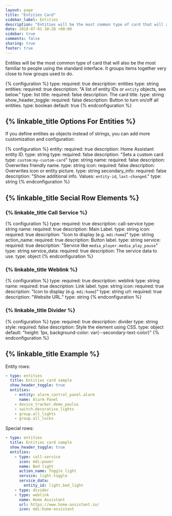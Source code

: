 ```yaml
---
layout: page
title: "Entities Card"
sidebar_label: Entities
description: "Entities will be the most common type of card that will also be the most familiar to people using the standard interface. It groups items together very close to how groups used to do."
date: 2018-07-01 10:28 +00:00
sidebar: true
comments: false
sharing: true
footer: true
---
```


Entities will be the most common type of card that will also be the most familiar to people using the standard interface. It groups items together very close to how groups used to do.

{% configuration %}
type:
  required: true
  description: entities
  type: string
entities:
  required: true
  description: "A list of entity IDs or `entity` objects, see below."
  type: list
title:
  required: false
  description: The card title.
  type: string
show_header_toggle:
  required: false
  description: Button to turn on/off all entities.
  type: boolean
  default: true
{% endconfiguration %}

## {% linkable_title Options For Entities %}

If you define entities as objects instead of strings, you can add more customization and configuration:

{% configuration %}
entity:
  required: true
  description: Home Assistant entity ID.
  type: string
type:
  required: false
  description: "Sets a custom card type: `custom:my-custom-card`"
  type: string
name:
  required: false
  description: Overwrites friendly name.
  type: string
icon:
  required: false
  description: Overwrites icon or entity picture.
  type: string
secondary_info:
  required: false
  description: "Show additional info. Values: `entity-id`, `last-changed`."
  type: string
{% endconfiguration %}

## {% linkable_title Secial Row Elements %}

### {% linkable_title Call Service %}

{% configuration %}
type:
  required: true
  description: call-service
  type: string
name:
  required: true
  description: Main Label.
  type: string
icon:
  required: true
  description: "Icon to display (e.g. `mdi:home`)"
  type: string
action_name:
  required: true
  description: Button label.
  type: string
service:
  required: true
  description: "Service like `media_player.media_play_pause`"
  type: string
service_data:
  required: true
  description: The service data to use.
  type: object
{% endconfiguration %}

### {% linkable_title Weblink %}

{% configuration %}
type:
  required: true
  description: weblink
  type: string
name:
  required: true
  description: Link label.
  type: string
icon:
  required: true
  description: "Icon to display (e.g. `mdi:home`)"
  type: string
url:
  required: true
  description: "Website URL."
  type: string
{% endconfiguration %}

### {% linkable_title Divider %}

{% configuration %}
type:
  required: true
  description: divider
  type: string
style:
  required: false
  description: Style the element using CSS.
  type: object
  default: "height: 1px, background-color: var(--secondary-text-color)"
{% endconfiguration %}

## {% linkable_title Example %}

Entity rows:

```yaml
- type: entities
  title: Entities card sample
  show_header_toggle: true
  entities:
    - entity: alarm_control_panel.alarm
      name: Alarm Panel
    - device_tracker.demo_paulus
    - switch.decorative_lights
    - group.all_lights
    - group.all_locks
```

Special rows:

```yaml
- type: entities
  title: Entities card sample
  show_header_toggle: true
  entities:
    - type: call-service
      icon: mdi:power
      name: Bed light
      action_name: Toggle light
      service: light.toggle
      service_data:
        entity_id: light.bed_light
    - type: divider
    - type: weblink
      name: Home Assistant
      url: https://www.home-assistant.io/
      icon: mdi:home-assistant
```
